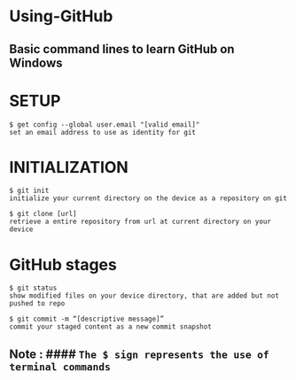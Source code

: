 # Using-GitHub
## Basic command lines to learn GitHub on Windows

# SETUP

```
$ get config --global user.email "[valid email]"
set an email address to use as identity for git
```

# INITIALIZATION
```
$ git init
initialize your current directory on the device as a repository on git
```
```
$ git clone [url]
retrieve a entire repository from url at current directory on your device
```

# GitHub stages
```
$ git status
show modified files on your device directory, that are added but not pushed to repo
```
```
$ git commit -m “[descriptive message]”
commit your staged content as a new commit snapshot
```
## Note : #### ``` The $ sign represents the use of terminal commands ```
